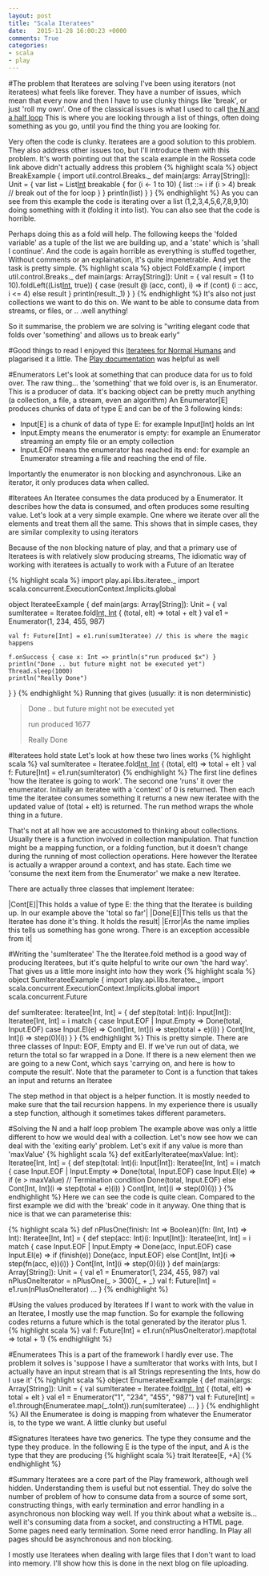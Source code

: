 ```yaml
---
layout: post
title: "Scala Iteratees"
date:   2015-11-28 16:00:23 +0000
comments: True
categories:
- scala
- play
---
```


#The problem that Iteratees are solving
I've been using iterators (not iteratees) what feels like forever. They have a number of issues, which mean that every now and then I have to use clunky things like 'break', or just 'roll my own'. One of the classical issues
is what I used to call [the N and a half loop](http://rosettacode.org/wiki/Loops/N_plus_one_half)  This is where you are looking through a list of things, often doing something as you go, until you find the thing you are looking for.

Very often the code is clunky. Iteratees are a good solution to this problem. They also address other issues too, but I'll introduce them with this problem. It's worth pointing out that the scala example 
in the Rosseta code link above didn't actually address this problem
{% highlight scala %} 
object BreakExample {
  import util.control.Breaks._
  def main(args: Array[String]): Unit = {
	 var list = List[Int]()
	    breakable {
	      for (i <- 1 to 10) {
	        list ::= i
	        if (i > 4) break // break out of the for loop
	      }
	    }
	    println(list)
	  }
}
{% endhighlight %}
As you can see from this example the code is iterating over a list (1,2,3,4,5,6,7,8,9,10) doing something with it (folding it into list). You can also see that the code is horrible. 

Perhaps doing this as a fold will help. The following keeps the 'folded variable' as a tuple of the list we are building up, and a 'state' which is 'shall I continue'. And the code is again horrible 
as everything is stuffed together, Without comments or an explaination, it's quite impenetrable. And yet the task is pretty simple.
{% highlight scala %} 
object FoldExample {
  import util.control.Breaks._
  def main(args: Array[String]): Unit = {
    val result = (1 to 10).foldLeft((List[Int](), true)) {
      case (result @ (acc, cont), i) =>
        if (cont) (i :: acc, i <= 4) else result
    }
    println(result._1)
  }
}
{% endhighlight %}
It's also not just collections we want to do this on. We want to be able to consume data from streams, or files, or .. .well anything! 

So it summarise, the problem we are solving is "writing elegant code that folds over 'something'  and allows us to break early"

#Good things to read
I enjoyed this [Iteratees for Normal Humans](http://mandubian.com/2012/08/27/understanding-play2-iteratees-for-normal-humans/) and plagarised it a little. The [Play documentation](https://www.playframework.com/documentation/2.4.4/Iteratees) was helpful as well

#Enumerators
Let's look at something that can produce data for us to fold over. 
The raw thing... the 'something' that we fold over is, is an Enumerator. This is a producer of data. It's backing object can be pretty much anything (a collection, a file, a stream, even an algorithm)
 An Enumerator[E] produces chunks of data of type E and can be of the 3 following kinds:
 
* Input[E] is a chunk of data of type E: for example Input[Int] holds an Int
* Input.Empty means the enumerator is empty: for example an Enumerator streaming an empty file or an empty collection
* Input.EOF means the enumerator has reached its end: for example an Enumerator streaming a file and reaching the end of file.

Importantly the enumerator is non blocking and asynchronous. Like an iterator, it only produces data when called. 

#Iteratees
An Iteratee consumes the data produced by a Enumerator. It describes how the data is consumed, and often produces some resulting value.
 Let's look at a very simple example. One where we iterate over all the elements and treat them all the same. This shows that 
in simple cases, they are similar complexity to using iterators 

Because of the non blocking nature of play, and that a primary use of Iteratees is with relatively slow producing streams, The idiomatic way
of working with iteratees is actually to work with a Future of an Iteratee

{% highlight scala %} 
import play.api.libs.iteratee._
import scala.concurrent.ExecutionContext.Implicits.global

object IterateeExample {
  def main(args: Array[String]): Unit = {
    val sumIteratee = Iteratee.fold[Int, Int](0) { (total, elt) => total + elt }
    val e1 = Enumerator(1, 234, 455, 987)

    val f: Future[Int] = e1.run(sumIteratee) // this is where the magic happens

    f.onSuccess { case x: Int => println(s"run produced $x") }
    println("Done .. but future might not be executed yet")
    Thread.sleep(1000)
    println("Really Done")
  }
}
{% endhighlight %}
Running that gives (usually: it is non deterministic)

> Done .. but future might not be executed yet
>
> run produced 1677
>
> Really Done

#Iteratees hold state
Let's look at how these two lines works
{% highlight scala %} 
    val sumIteratee = Iteratee.fold[Int, Int](0) { (total, elt) => total + elt }
    val f: Future[Int] = e1.run(sumIterator)
{% endhighlight %}
The first line defines 'how the iteratee is going to work'. The second one 'runs' it over the enumerator. Initially an iteratee with a 'context' of 0 is returned. 
Then each time the iteratee consumes something it returns a new new iteratee with the updated value of (total + elt) is returned. The run method wraps the whole
thing in a future.

That's not at all how we are accustomed to thinking about collections. Usually there is a function involved in collection manipulation. That function might be a mapping
function, or a folding function, but it doesn't change during the running of most collection operations. Here however the Iteratee is actually a wrapper around a context, and has
state. Each time we 'consume the next item from the Enumerator' we make a new Iteratee.

There are actually three classes that implement Iteratee:

|Cont[E]|This holds a value of type E: the thing that the Iteratee is building up. In our example above the 'total so far'|
|Done[E]|This tells us that the Iteratee has done it's thing. It holds the result|
|Error|As the name implies this tells us something has gone wrong. There is an exception accessible from it|

#Writing the 'sumIteratee'
The the Iteratee.fold method is a good way of producing Iteratees, but it's quite helpful to write our own 'the hard way'. That gives us a little more insight into how they work
{% highlight scala %} 
object SumIterateeExample {
  import play.api.libs.iteratee._
  import scala.concurrent.ExecutionContext.Implicits.global
  import scala.concurrent.Future

  def sumIteratee: Iteratee[Int, Int] = {
    def step(total: Int)(i: Input[Int]): Iteratee[Int, Int] = i match {
      case Input.EOF | Input.Empty => Done(total, Input.EOF)
      case Input.El(e)             => Cont[Int, Int](i => step(total + e)(i))
    }
    Cont[Int, Int](i => step(0)(i))
  }
}
{% endhighlight %}
This is pretty simple. There are three classes of Input: EOF, Empty and El. If we've run out of data, we return the total so far wrapped in a Done. If there is a new element
then we are going to a new Cont, which says 'carrying on, and here is how to compute the result'. Note that the parameter to Cont is a function that takes an input and returns an Iteratee

The step method in that object is a helper function. It is mostly needed to make sure that the tail recursion happens. In my experience there is usually a step function, although it sometimes
takes different parameters. 

#Solving the N and a half loop problem
The example above was only a little different to how we would deal with a collection. Let's now see how we can deal with the 'exiting early' problem. Let's exit if any value is more than 'maxValue'
{% highlight scala %} 
  def exitEarlyIteratee(maxValue: Int): Iteratee[Int, Int] = {
    def step(total: Int)(i: Input[Int]): Iteratee[Int, Int] = i match {
      case Input.EOF | Input.Empty => Done(total, Input.EOF)
      case Input.El(e) =>
        if (e > maxValue) // Termination condition
          Done(total, Input.EOF) 
        else
          Cont[Int, Int](i => step(total + e)(i))
    }
    Cont[Int, Int](i => step(0)(i))
  }
 {% endhighlight %}
Here we can see the code is quite clean. Compared to the first example we did with the 'break' code in it anyway. One thing that is nice is that we can parameterise this:

{% highlight scala %} 
  def nPlusOne(finish: Int => Boolean)(fn: (Int, Int) => Int): Iteratee[Int, Int] = {
    def step(acc: Int)(i: Input[Int]): Iteratee[Int, Int] = i match {
      case Input.EOF | Input.Empty => Done(acc, Input.EOF)
      case Input.El(e) => if (finish(e))
        Done(acc, Input.EOF)
      else
        Cont[Int, Int](i => step(fn(acc, e))(i))
    }
    Cont[Int, Int](i => step(0)(i))
  }
  def main(args: Array[String]): Unit = {
    val e1 = Enumerator(1, 234, 455, 987)
    val nPlusOneIterator = nPlusOne(_ > 300){_ + _} 
    val f: Future[Int] = e1.run(nPlusOneIterator)
    ...
  }
 {% endhighlight %}

#Using the values produced by Iteratees
 If I want to work with the value in an Iteratee, I mostly use the map function. So for example the following codes returns a future which
is the total generated by the iterator plus 1.  
{% highlight scala %} 
  val f: Future[Int] = e1.run(nPlusOneIterator).map(total => total + 1)
 {% endhighlight %}
 
#Enumeratees
 This is a part of the framework I hardly ever use. The problem it solves is 'suppose I have a sumIterator that works with Ints, but I actually have an input stream that is all Strings representing the Ints, how do I use it'
 {% highlight scala %} 
 object EnumerateeExample {
  def main(args: Array[String]): Unit = {
    val sumIteratee = Iteratee.fold[Int, Int](0) { (total, elt) => total + elt }
    val e1 = Enumerator("1", "234", "455", "987")
    val f: Future[Int] = e1.through(Enumeratee.map(_.toInt)).run(sumIteratee)
    ...
  }
}
 {% endhighlight %}
All the Enumeratee is doing is mapping from whatever the Enumerator is, to the type we want. A little clunky but useful

#Signatures
Iteratees have two generics. The type they consume and the type they produce. In the following E is the type of the input, and A is the type that they are producing
{% highlight scala %} 
 trait Iteratee[E, +A] 
{% endhighlight %}

#Summary
Iteratees are a core part of the Play framework, although well hidden. Understanding them is useful but not essential. They do solve the number of problem of how
to consume data from a source of some sort, constructing things, with early termination and error handling in a asynchronous non blocking way well. If you think about what a
website is... well it's consuming data from a socket, and constructing a HTML page. Some pages need early termination. Some need error handling. In Play all pages should be asynchronous 
and non blocking. 

I mostly use Iteratees when dealing with large files that I don't want to load into memory. I'll show how this is done in the next blog on file uploading.

  

